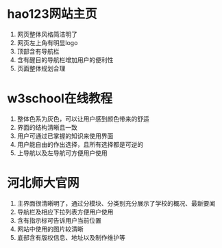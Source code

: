 # hao123网站主页
1. 网页整体风格简洁明了
2. 网页左上角有明显logo
3. 顶部含有导航栏
4. 含有醒目的导航栏增加用户的便利性
5. 页面整体规划合理
# w3school在线教程
1. 整体色系为灰色，可以让用户感到颜色带来的舒适
2. 界面的结构清晰且一致
3. 用户可通过已掌握的知识来使用界面
4. 用户能自由的作出选择，且所有选择都是可逆的
5. 上导航以及左导航可方便用户使用
# 河北师大官网
1. 主界面很清晰明了，通过分模块、分类别充分展示了学校的概况、最新要闻
2. 导航栏及相应下拉列表方便用户使用
3. 含有指示标可告诉用户当前位置
4. 网站中使用的图片较清晰
5. 底部含有版权信息、地址以及制作维护等
